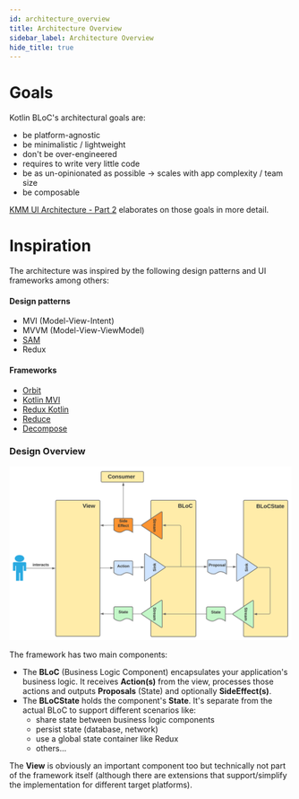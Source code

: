 ```yaml
---
id: architecture_overview
title: Architecture Overview
sidebar_label: Architecture Overview
hide_title: true
---
```


# Goals
Kotlin BLoC's architectural goals are:
- be platform-agnostic
- be minimalistic / lightweight
- don't be over-engineered
- requires to write very little code
- be as un-opinionated as possible -> scales with app complexity / team size
- be composable

[KMM UI Architecture - Part 2](https://medium.com/p/e52b84aeb94d) elaborates on those goals in more detail.


# Inspiration
The architecture was inspired by the following design patterns and UI frameworks among others:

#### Design patterns
- MVI (Model-View-Intent)
- MVVM (Model-View-ViewModel)
- [SAM](https://sam.js.org)
- Redux

#### Frameworks
- [Orbit](https://orbit-mvi.org)
- [Kotlin MVI](https://arkivanov.github.io/MVIKotlin)
- [Redux Kotlin](https://reduxkotlin.org)
- [Reduce](https://github.com/genaku/Reduce)
- [Decompose](https://arkivanov.github.io/Decompose/)

### Design Overview

<img alt="BLoC Architecture - Overview" src="./docs/BLoC Architecture - BLoC Overview.svg" width="625" />

The framework has two main components:
- The **BLoC** (Business Logic Component) encapsulates your application's business logic. It receives **Action(s)** from the view, processes those actions and outputs **Proposals** (State) and optionally **SideEffect(s)**.
- The **BLoCState** holds the component's **State**. It's separate from the actual BLoC to support different scenarios like:
  - share state between business logic components
  - persist state (database, network)
  - use a global state container like Redux
  - others...

The **View** is obviously an important component too but technically not part of the framework itself (although there are extensions that support/simplify the implementation for different target platforms).

